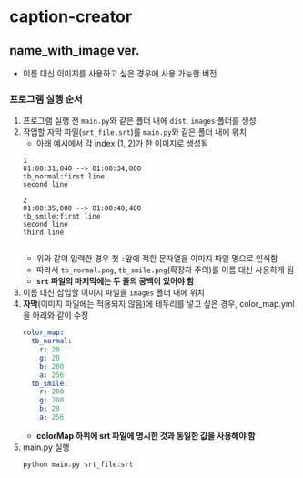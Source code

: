 # caption-creator

## name_with_image ver.

* 이름 대신 이미지를 사용하고 싶은 경우에 사용 가능한 버전

### 프로그램 실행 순서
1. 프로그램 실행 전 `main.py`와 같은 폴더 내에 `dist`, `images` 폴더를 생성
2. 작업할 자막 파일(`srt_file.srt`)를 `main.py`와 같은 폴더 내에 위치
    * 아래 예시에서 각 index (1, 2)가 한 이미지로 생성됨
    ```
    1
    01:00:31,840 --> 01:00:34,800
    tb_normal:first line
    second line
   
    2
    01:00:35,000 --> 01:00:40,400
    tb_smile:first line
    second line
    third line
    
    
    ```
    * 위와 같이 입력한 경우 첫 `:`앞에 적힌 문자열을 이미지 파일 명으로 인식함
    * 따라서 `tb_normal.png`, `tb_smile.png`(확장자 주의)를 이름 대신 사용하게 됨
    * **`srt` 파일의 마지막에는 두 줄의 공백이 있어야 함**
3. 이름 대신 삽입할 이미지 파일을 `images` 폴더 내에 위치
4. **자막**(이미지 파일에는 적용되지 않음)에 테두리를 넣고 싶은 경우, color_map.yml을 아래와 같이 수정
    ```yaml
    color_map:
      tb_normal:
        r: 20
        g: 20
        b: 200
        a: 256
      tb_smile:
        r: 200
        g: 200
        b: 20
        a: 256
    ```
    * **colorMap 하위에 srt 파일에 명시한 것과 동일한 값을 사용해야 함**
5. main.py 실행
    ```python
    python main.py srt_file.srt
    ```
